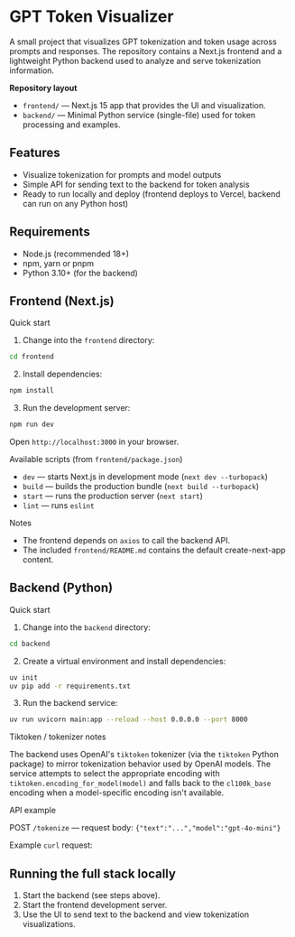 # GPT Token Visualizer

A small project that visualizes GPT tokenization and token usage across prompts and responses. The repository contains a Next.js frontend and a lightweight Python backend used to analyze and serve tokenization information.

**Repository layout**
- `frontend/` — Next.js 15 app that provides the UI and visualization.
- `backend/` — Minimal Python service (single-file) used for token processing and examples.

## Features
- Visualize tokenization for prompts and model outputs
- Simple API for sending text to the backend for token analysis
- Ready to run locally and deploy (frontend deploys to Vercel, backend can run on any Python host)

## Requirements
- Node.js (recommended 18+)
- npm, yarn or pnpm
- Python 3.10+ (for the backend)

## Frontend (Next.js)

Quick start

1. Change into the `frontend` directory:

```bash
cd frontend
```

2. Install dependencies:

```bash
npm install
```

3. Run the development server:

```bash
npm run dev
```

Open `http://localhost:3000` in your browser.

Available scripts (from `frontend/package.json`)

- `dev` — starts Next.js in development mode (`next dev --turbopack`)
- `build` — builds the production bundle (`next build --turbopack`)
- `start` — runs the production server (`next start`)
- `lint` — runs `eslint`

Notes
- The frontend depends on `axios` to call the backend API.
- The included `frontend/README.md` contains the default create-next-app content.

## Backend (Python)

Quick start

1. Change into the `backend` directory:

```bash
cd backend
```

2. Create a virtual environment and install dependencies:

```bash
uv init
uv pip add -r requirements.txt
```

3. Run the backend service:

```bash
uv run uvicorn main:app --reload --host 0.0.0.0 --port 8000
```

Tiktoken / tokenizer notes

The backend uses OpenAI's `tiktoken` tokenizer (via the `tiktoken` Python package) to mirror tokenization behavior used by OpenAI models. The service attempts to select the appropriate encoding with `tiktoken.encoding_for_model(model)` and falls back to the `cl100k_base` encoding when a model-specific encoding isn't available.

API example

POST `/tokenize` — request body: `{"text":"...","model":"gpt-4o-mini"}`

Example `curl` request:

## Running the full stack locally

1. Start the backend (see steps above).
2. Start the frontend development server.
3. Use the UI to send text to the backend and view tokenization visualizations.
